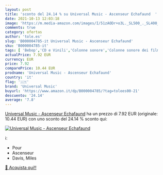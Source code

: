 ```yaml
---
layout: post
title: 'sconto del 24.14 % su Universal Music - Ascenseur Echafaund  '
date: 2021-10-13 12:03:18
image: 'https://m.media-amazon.com/images/I/51zAODr+o3L._SL500_._SL400_.jpg'
comments: true
category: ofertas
author: 'tole.es'
slug: 'B000004785-it Universal Music - Ascenseur Echafaund'
sku: 'B000004785-it'
tags: [ 'Bebop','CD e Vinili','Colonne sonore','Colonne sonore dei film','Jazz','Musica moderna Postbebop','Pop','universal music', ]
actualPrice: 7.92 EUR
currency: EUR
price: 7.92
comparePrice: 10.44 EUR
prodname: 'Universal Music - Ascenseur Echafaund'
country: 'it'
flag: '🇮🇹'
brand: 'Universal Music'
buyurl: 'https://www.amazon.it/dp/B000004785/?tag=tolees00-21'
descuento: '24.14'
average: '7.8'
---
```


[Universal Music - Ascenseur Echafaund](https://www.amazon.it/dp/B000004785/?tag=tolees00-21) ha un prezzo di 7.92 EUR (originale: 10.44 EUR) con uno sconto del 24.14 % sconto qui:

[![Universal Music - Ascenseur Echafaund](https://m.media-amazon.com/images/I/51zAODr+o3L._SL500_._SL400_.jpg)](https://www.amazon.it/dp/B000004785/?tag=tolees00-21)

ℹ️:

- Pour
- Ascenseur
- Davis, Miles

[🛒 Acquista qui!!](https://www.amazon.it/dp/B000004785/?tag=tolees00-21)
